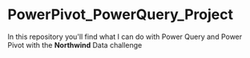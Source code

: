 # PowerPivot_PowerQuery_Project
In this repository you'll find what I can do with Power Query and Power Pivot with the **Northwind** Data challenge
